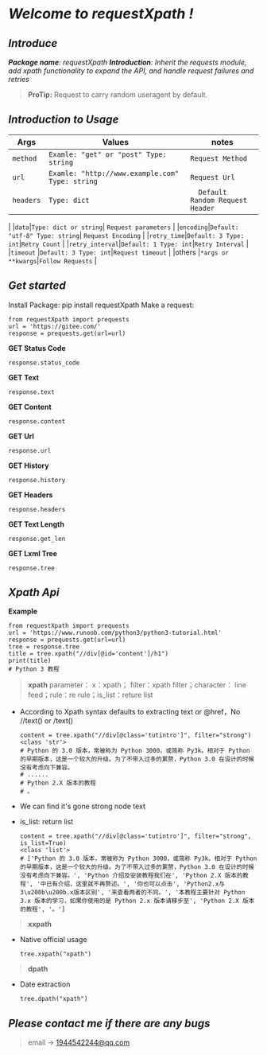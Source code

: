 # *Welcome to requestXpath !*

## *Introduce*
***Package name**: *requestXpath*
**Introduction**: Inherit the requests module, add xpath functionality to expand the API, and handle request failures and retries*


> **ProTip:** Request to carry random useragent by default.


## *Introduction to Usage*

|Args                |Values                          |notes                         |
|----------------|-------------------------------|-----------------------------|
|`method`|`Examle: "get" or "post" Type: string`				|`Request Method`            |
|`url`|`Examle: "http://www.example.com" Type: string	`     |`Request Url`|
|`headers`|`Type: dict`|`  Default Random Request Header`
|
|`data`|`Type: dict or string`| `Request parameters`
|
|`encoding`|`Default: "utf-8" Type: string`| `Request Encoding`
|
|`retry_time`|`Default: 3 Type: int`|`Retry Count`
|
|`retry_interval`|`Default: 1 Type: int`|`Retry Interval`
|
|`timeout` |`Default: 3 Type: int`|`Request timeout`
|
|others     |`*args or **kwargs`|`Follow Requests`
|




## *Get started*

Install Package: pip install requestXpath
Make a request:

    from requestXpath import prequests
    url = 'https://gitee.com/'
    response = prequests.get(url=url)

**GET Status Code**

    response.status_code

**GET Text**

    response.text

**GET Content**

    response.content
**GET Url**

    response.url

**GET History**

    response.history

**GET Headers**

    response.headers

**GET Text Length**

    response.get_len

**GET Lxml Tree**

    response.tree

## *Xpath Api*
**Example**

    from requestXpath import prequests  
    url = 'https://www.runoob.com/python3/python3-tutorial.html'  
    response = prequests.get(url=url)  
    tree = response.tree  
    title = tree.xpath("//div[@id='content']/h1")
    print(title)
    # Python 3 教程

> **xpath**
parameter： x：xpath； filter：xpath filter；character： line feed；rule：re rule；is_list：reture list
 - According to Xpath syntax defaults to extracting text or @href，No //text() or /text()

    
       content = tree.xpath("//div[@class='tutintro']", filter="strong")
       <class 'str'>
       # Python 的 3.0 版本，常被称为 Python 3000，或简称 Py3k。相对于 Python 的早期版本，这是一个较大的升级。为了不带入过多的累赘，Python 3.0 在设计的时候没有考虑向下兼容。
       # ......
       # Python 2.X 版本的教程
       # 。

     

 - We can find it's gone strong node text
 - is_list: return list

    
       content = tree.xpath("//div[@class='tutintro']", filter="strong", is_list=True)
       <class 'list'>
       # ['Python 的 3.0 版本，常被称为 Python 3000，或简称 Py3k。相对于 Python 的早期版本，这是一个较大的升级。为了不带入过多的累赘，Python 3.0 在设计的时候没有考虑向下兼容。', 'Python 介绍及安装教程我们在', 'Python 2.X 版本的教程', '中已有介绍，这里就不再赘述。', '你也可以点击', 'Python2.x与3\u200b\u200b.x版本区别', '来查看两者的不同。', '本教程主要针对 Python 3.x 版本的学习，如果你使用的是 Python 2.x 版本请移步至', 'Python 2.X 版本的教程', '。']

     
    

> **xxpath**

 - Native official usage
       
       tree.xxpath("xpath")
       

> **dpath**

 - Date extraction
       
       tree.dpath("xpath")
       
## *Please contact me if there are any bugs*


> email ->
> 1944542244@qq.com

 


